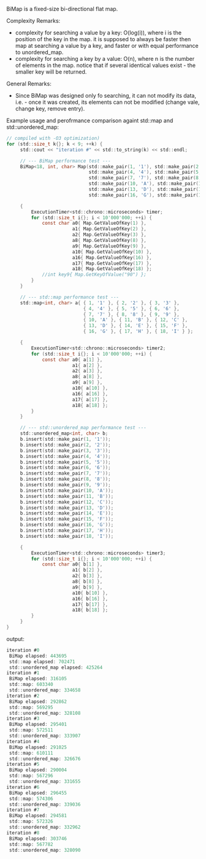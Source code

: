 BiMap is a fixed-size bi-directional flat map.

Complexity Remarks:
* complexity for searching a value by a key: O(log(i)), where i is the position of the key in the map.
  it is supposed to always be faster then map at searching a value by a key, and faster or with equal performance
  to unordered_map.
* complexity for searching a key by a value: O(n), where n is the number of elements in the map.
  notice that if several identical values exist - the smaller key will be returned.

General Remarks:
* Since BiMap was designed only fo searching, it can not modify its data, i.e. - once it was created,
  its elements can not be modified (change vale, change key, remove entry).
  
Example usage and perofrmance comparison againt std::map and std::unordered_map:

```c
// compiled with -O3 optimization)
for (std::size_t k{}; k < 9; ++k) {
     std::cout << "iteration #" << std::to_string(k) << std::endl;

     // --- BiMap performance test ---
     BiMap<18, int, char> Map(std::make_pair(1, '1'), std::make_pair(2, '2'), std::make_pair(3, '3'),
                              std::make_pair(4, '4'), std::make_pair(5, '5'), std::make_pair(6, '6'),
                              std::make_pair(7, '7'), std::make_pair(8, '8'), std::make_pair(9, '9'),
                              std::make_pair(10, 'A'), std::make_pair(11, 'B'), std::make_pair(12, 'C'),
                              std::make_pair(13, 'D'), std::make_pair(14, 'E'), std::make_pair(15, 'F'),
                              std::make_pair(16, 'G'), std::make_pair(17, 'H'), std::make_pair(18, 'I'));

     {
         ExecutionTimer<std::chrono::microseconds> timer;
         for (std::size_t i{}; i < 10'000'000; ++i) {
             const char a0{ Map.GetValueOfKey(1) },
                        a1{ Map.GetValueOfKey(2) },
                        a2{ Map.GetValueOfKey(3) },
                        a8{ Map.GetValueOfKey(8) },
                        a9{ Map.GetValueOfKey(9) },
                        a10{ Map.GetValueOfKey(10) },
                        a16{ Map.GetValueOfKey(16) },
                        a17{ Map.GetValueOfKey(17) },
                        a18{ Map.GetValueOfKey(18) };
             //int key9{ Map.GetKeyOfValue("90") };
         }
     }

     // --- std::map performance test ---
     std::map<int, char> a{ { 1, '1' }, { 2, '2' }, { 3, '3' },
                            { 4, '4' }, { 5, '5' }, { 6, '6' },
                            { 7, '7' }, { 8, '8' }, { 9, '9' },
                            { 10, 'A' }, { 11, 'B' }, { 12, 'C' },
                            { 13, 'D' }, { 14, 'E' }, { 15, 'F' },
                            { 16, 'G' }, { 17, 'H' }, { 18, 'I' } };

     {
         ExecutionTimer<std::chrono::microseconds> timer2;
         for (std::size_t i{}; i < 10'000'000; ++i) {
             const char a0{ a[1] },
                        a1{ a[2] },
                        a2{ a[3] },
                        a8{ a[8] },
                        a9{ a[9] },
                        a10{ a[10] },
                        a16{ a[16] },
                        a17{ a[17] },
                        a18{ a[18] };
         }
     }

     // --- std::unordered_map performance test ---
     std::unordered_map<int, char> b;
     b.insert(std::make_pair(1, '1'));
     b.insert(std::make_pair(2, '2'));
     b.insert(std::make_pair(3, '3'));
     b.insert(std::make_pair(4, '4'));
     b.insert(std::make_pair(5, '5'));
     b.insert(std::make_pair(6, '6'));
     b.insert(std::make_pair(7, '7'));
     b.insert(std::make_pair(8, '8'));
     b.insert(std::make_pair(9, '9'));
     b.insert(std::make_pair(10, 'A'));
     b.insert(std::make_pair(11, 'B'));
     b.insert(std::make_pair(12, 'C'));
     b.insert(std::make_pair(13, 'D'));
     b.insert(std::make_pair(14, 'E'));
     b.insert(std::make_pair(15, 'F'));
     b.insert(std::make_pair(16, 'G'));
     b.insert(std::make_pair(17, 'H'));
     b.insert(std::make_pair(18, 'I'));

     {
         ExecutionTimer<std::chrono::microseconds> timer3;
         for (std::size_t i{}; i < 10'000'000; ++i) {
             const char a0{ b[1] },
                        a1{ b[2] },
                        a2{ b[3] },
                        a8{ b[8] },
                        a9{ b[9] },
                        a10{ b[10] },
                        a16{ b[16] },
                        a17{ b[17] },
                        a18{ b[18] };
         }
     }
}
```

output:


```c
iteration #0
 BiMap elapsed: 443695
 std::map elapsed: 702471
 std::unordered_map elapsed: 425264
iteration #1
 BiMap elapsed: 316105
 std::map: 603340
 std::unordered_map: 334658
iteration #2
 BiMap elapsed: 292862
 std::map: 569295
 std::unordered_map: 328108
iteration #3
 BiMap elapsed: 295401
 std::map: 572511
 std::unordered_map: 333907
iteration #4
 BiMap elapsed: 291025
 std::map: 610111
 std::unordered_map: 326676
iteration #5
 BiMap elapsed: 290004
 std::map: 567296
 std::unordered_map: 331655
iteration #6
 BiMap elapsed: 296455
 std::map: 574306
 std::unordered_map: 339036
iteration #7
 BiMap elapsed: 294581
 std::map: 572326
 std::unordered_map: 332962
iteration #8
 BiMap elapsed: 303746
 std::map: 567782
 std::unordered_map: 328090
```
